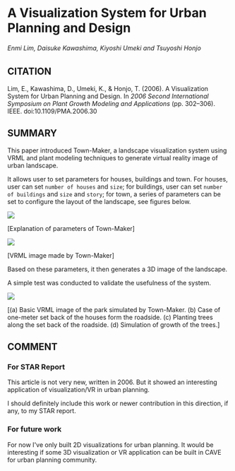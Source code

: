 # A Visualization System for Urban Planning and Design
###### Enmi Lim, Daisuke Kawashima, Kiyoshi Umeki and Tsuyoshi Honjo

## CITATION
Lim, E., Kawashima, D., Umeki, K., & Honjo, T. (2006). A Visualization System for Urban Planning and Design. In *2006 Second International Symposium on Plant Growth Modeling and Applications* (pp. 302–306). IEEE. doi:10.1109/PMA.2006.30

## SUMMARY
This paper introduced Town-Maker, a landscape visualization system using VRML and plant modeling techniques to generate virtual reality image of urban landscape.

It allows user to set parameters for houses, buildings and town. For houses, user can set `number of houses` and `size`; for buildings, user can set `number of buildings` and `size` and `story`; for town, a series of parameters can be set to configure the layout of the landscape, see figures below.

![](http://joysword.com/doc/cs524/Lim-2006-1.png)

[Explanation of parameters of Town-Maker]

![](http://joysword.com/doc/cs524/Lim-2006-2.png)

[VRML image made by Town-Maker]

Based on these parameters, it then generates a 3D image of the landscape.

A simple test was conducted to validate the usefulness of the system.

![](http://joysword.com/doc/cs524/Lim-2006-3.png)

[(a) Basic VRML image of the park simulated by Town-Maker. (b) Case of one-meter set back of the houses form the roadside. (c) Planting trees along the set back of the roadside. (d) Simulation of growth of the trees.]

## COMMENT

### For STAR Report

This article is not very new, written in 2006. But it showed an interesting application of visualization/VR in urban planning.

I should definitely include this work or newer contribution in this direction, if any, to my STAR report.

### For future work
For now I've only built 2D visualizations for urban planning. It would be interesting if some 3D visualization or VR application can be built in CAVE for urban planning community.
